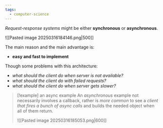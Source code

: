 ```yaml
---
tags:
  - computer-science
---
```

*Request-response systems* might be either **synchronous** or **asynchronous**. 

![[Pasted image 20250316184146.png|500]]

The main reason and the main advantage is:
- **easy and fast to implement**

Though some problems with this architecture:
- *what should the client do when server is not available?*
- *what should the client do with failed requests?*
- *what should the client do when server gets slower?*

>[!example] an async example 
>An *asynchronous* example not necessarily involves a callback, rather is *more common* to see a *client that fires a bunch of async calls* and builds the needed object when all of them return.
>
>![[Pasted image 20250316185053.png|600]]
